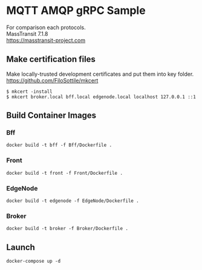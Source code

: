 # MQTT AMQP gRPC Sample

For comparison each protocols.  
MassTransit 7.1.8  
https://masstransit-project.com

## Make certification files
Make locally-trusted development certificates and put them into key folder.  
https://github.com/FiloSottile/mkcert
```
$ mkcert -install
$ mkcert broker.local bff.local edgenode.local localhost 127.0.0.1 ::1
```

## Build Container Images

### Bff
```
docker build -t bff -f Bff/Dockerfile .
```

### Front
```
docker build -t front -f Front/Dockerfile .
```

### EdgeNode
```
docker build -t edgenode -f EdgeNode/Dockerfile .
```

### Broker
```
docker build -t broker -f Broker/Dockerfile .
```

## Launch
```
docker-compose up -d
```
